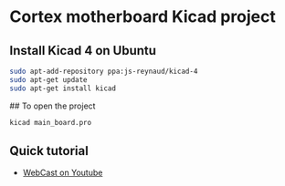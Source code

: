 # Cortex motherboard Kicad project

## Install Kicad 4 on Ubuntu

```bash
sudo apt-add-repository ppa:js-reynaud/kicad-4
sudo apt-get update
sudo apt-get install kicad
```

## To open the project

```bash
kicad main_board.pro
```

## Quick tutorial

- [WebCast on Youtube](https://www.youtube.com/watch?v=zK3rDhJqMu0)
